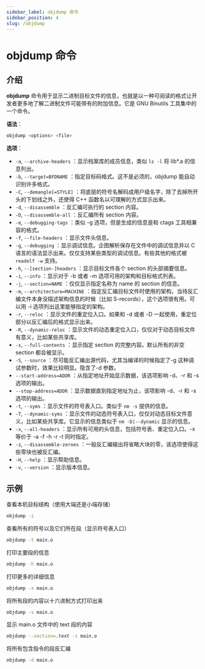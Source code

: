 ```yaml
---
sidebar_label: objdump 命令
sidebar_position: 4
slug: /objdump
---
```


# objdump 命令



## 介绍

**objdump** 命令用于显示二进制目标文件的信息，也就是以一种可阅读的格式让开发者更多地了解二进制文件可能带有的附加信息。它是 GNU Binutils 工具集中的一个命令。

**语法**：

```bash
objdump <options> <file>
```

**选项**：

- `-a`, `--archive-headers` ：显示档案库的成员信息，类似 `ls -l` 将 lib*.a 的信息列出。 
- `-b`, `--target=BFDNAME` ：指定目标码格式。这不是必须的，objdump 能自动识别许多格式。
- `-C`, `--demangle[=STYLE]` ：将底层的符号名解码成用户级名字，除了去掉所开头的下划线之外，还使得 C++ 函数名以可理解的方式显示出来。 
- `-d`, `--disassemble` ：反汇编可执行的 section 内容。
- `-D`, `--disassemble-all` ：反汇编所有 section 内容。
- `-e`, `--debugging-tags` ：类似 -g 选项，但是生成的信息是和 ctags 工具相兼容的格式。
- `-f`, `--file-headers` ：显示文件头信息。
- `-g`, `--debugging` ：显示调试信息。企图解析保存在文件中的调试信息并以 C 语言的语法显示出来。仅仅支持某些类型的调试信息。有些其他的格式被 `readelf -w` 支持。 
- `-h`, `--[section-]headers` ：显示目标文件各个 section 的头部摘要信息。
- `-i`, `--info` ：显示对于 -b 或者 -m 选项可用的架构和目标格式列表。
- `-j`, `--section=NAME` ：仅仅显示指定名称为 name 的 section 的信息。
- `-m`, `--architecture=MACHINE` ：指定反汇编目标文件时使用的架构，当待反汇编文件本身没描述架构信息的时候（比如 S-records），这个选项很有用。可以用 -i 选项列出这里能够指定的架构。
- `-r`, `--reloc` ：显示文件的重定位入口。如果和 -d 或者 -D 一起使用，重定位部分以反汇编后的格式显示出来。
- `-R`, `--dynamic-reloc` ：显示文件的动态重定位入口，仅仅对于动态目标文件有意义，比如某些共享库。
- `-s`, `--full-contents` ：显示指定 section 的完整内容。默认所有的非空 section 都会被显示。 
- `-S`, `--source` ：尽可能反汇编出源代码，尤其当编译的时候指定了-g 这种调试参数时，效果比较明显。隐含了-d 参数。
- `--start-address=ADDR` ：从指定地址开始显示数据，该选项影响 -d、-r 和 -s 选项的输出。
- `--stop-address=ADDR` ：显示数据直到指定地址为止，该项影响 -d、-r 和 -s 选项的输出。
- `-t`, `--syms` ：显示文件的符号表入口。类似于 `nm -s` 提供的信息。
- `-T`, `--dynamic-syms` ：显示文件的动态符号表入口，仅仅对动态目标文件意义，比如某些共享库。它显示的信息类似于 `nm -D|--dynamic` 显示的信息。 
- `-x`, `--all-headers` ：显示所有可用的头信息，包括符号表、重定位入口。-x 等价于 -a -f -h -r -t 同时指定。
- `-z`, `--disassemble-zeroes` ：一般反汇编输出将省略大块的零，该选项使得这些零块也被反汇编。 
- `-H`, `--help` ：显示帮助信息。
- `-v`, `--version` ：显示版本信息。



## 示例

查看本机目标结构（使用大端还是小端存储）

```bash
objdump -i
```

查看所有的符号以及它们所在段（显示符号表入口）

```bash
objdump -t main.o
```

打印主要段的信息

```bash
objdump -h main.o
```

打印更多的详细信息

```bash
objdump -x main.o
```

将所有段的内容以十六进制方式打印出来

```bash
objdump -s main.o
```

显示 main.o 文件中的 text 段的内容

```bash
objdump --section=.text -s main.o
```

将所有包含指令的段反汇编

```bash
objdump -d main.o
```





